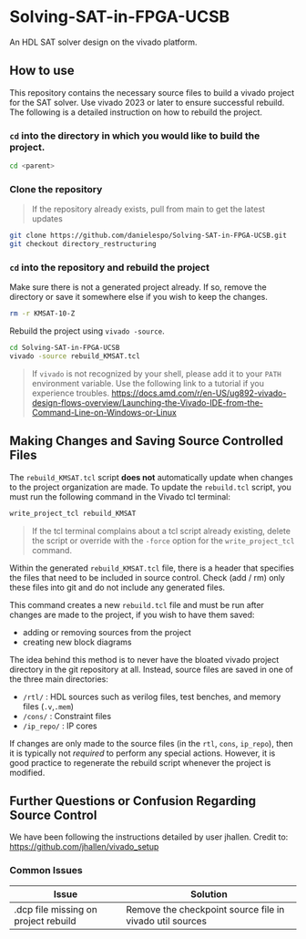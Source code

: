 # Solving-SAT-in-FPGA-UCSB
An HDL SAT solver design on the vivado platform.

## How to use
This repository contains the necessary source files to build a vivado project for the SAT solver. Use vivado 2023 or later to ensure successful rebuild.
The following is a detailed instruction on how to rebuild the project.

### `cd` into the <parent> directory in which you would like to build the project.
```sh
cd <parent>
```

### Clone the repository
> If the repository already exists, pull from main to get the latest updates
```sh
git clone https://github.com/danielespo/Solving-SAT-in-FPGA-UCSB.git
git checkout directory_restructuring
```

### `cd` into the repository and rebuild the project
Make sure there is not a generated project already. If so, remove the directory or save it somewhere else if you wish to keep the changes.
```sh
rm -r KMSAT-10-Z
```
Rebuild the project using `vivado -source`.
```sh
cd Solving-SAT-in-FPGA-UCSB
vivado -source rebuild_KMSAT.tcl 
```
> If `vivado` is not recognized by your shell, please add it to your `PATH` environment variable.
> Use the following link to a tutorial if you experience troubles. 
> https://docs.amd.com/r/en-US/ug892-vivado-design-flows-overview/Launching-the-Vivado-IDE-from-the-Command-Line-on-Windows-or-Linux

## Making Changes and Saving Source Controlled Files
The `rebuild_KMSAT.tcl` script **does not** automatically update when changes to the project organization are made. To update the `rebuild.tcl` script, you must run the following command in the Vivado tcl terminal:
```sh
write_project_tcl rebuild_KMSAT
```
> If the tcl terminal complains about a tcl script already existing, delete the script or override with the `-force` option for the `write_project_tcl` command.

Within the generated `rebuild_KMSAT.tcl` file, there is a header that specifies the files that need to be included in source control. Check (add / rm) only these files into git and do not include any generated files.

This command creates a new `rebuild.tcl` file and must be run after changes are made to the project, if you wish to have them saved:
- adding or removing sources from the project
- creating new block diagrams

The idea behind this method is to never have the bloated vivado project directory in the git repository at all. Instead, source files are saved in one of the three main directories:
- `/rtl/` : HDL sources such as verilog files, test benches, and memory files (`.v`,`.mem`)
- `/cons/` : Constraint files
- `/ip_repo/` : IP cores

If changes are only made to the source files (in the `rtl`, `cons`, `ip_repo`), then it is typically not *required* to perform any special actions. However, it is good practice to regenerate the rebuild script whenever the project is modified.



## Further Questions or Confusion Regarding Source Control
We have been following the instructions detailed by user jhallen.
Credit to:
https://github.com/jhallen/vivado_setup

### Common Issues
|               Issue                 |                 Solution                                |
|-------------------------------------|---------------------------------------------------------|
|.dcp file missing on project rebuild | Remove the checkpoint source file in vivado util sources|
